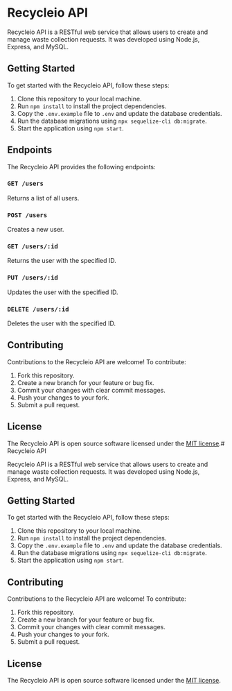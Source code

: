 # Recycleio API

Recycleio API is a RESTful web service that allows users to create and manage waste collection requests. It was developed using Node.js, Express, and MySQL.

## Getting Started

To get started with the Recycleio API, follow these steps:

1.  Clone this repository to your local machine.
2.  Run `npm install` to install the project dependencies.
3.  Copy the `.env.example` file to `.env` and update the database credentials.
4.  Run the database migrations using `npx sequelize-cli db:migrate`.
5.  Start the application using `npm start`.

## Endpoints

The Recycleio API provides the following endpoints:

### `GET /users`

Returns a list of all users.

### `POST /users`

Creates a new user.

### `GET /users/:id`

Returns the user with the specified ID.

### `PUT /users/:id`

Updates the user with the specified ID.

### `DELETE /users/:id`

Deletes the user with the specified ID.


## Contributing

Contributions to the Recycleio API are welcome! To contribute:

1.  Fork this repository.
2.  Create a new branch for your feature or bug fix.
3.  Commit your changes with clear commit messages.
4.  Push your changes to your fork.
5.  Submit a pull request.

## License

The Recycleio API is open source software licensed under the [MIT license](https://opensource.org/licenses/MIT).# Recycleio API

Recycleio API is a RESTful web service that allows users to create and manage waste collection requests. It was developed using Node.js, Express, and MySQL.

## Getting Started

To get started with the Recycleio API, follow these steps:

1.  Clone this repository to your local machine.
2.  Run `npm install` to install the project dependencies.
3.  Copy the `.env.example` file to `.env` and update the database credentials.
4.  Run the database migrations using `npx sequelize-cli db:migrate`.
5.  Start the application using `npm start`.

## Contributing

Contributions to the Recycleio API are welcome! To contribute:

1.  Fork this repository.
2.  Create a new branch for your feature or bug fix.
3.  Commit your changes with clear commit messages.
4.  Push your changes to your fork.
5.  Submit a pull request.

## License

The Recycleio API is open source software licensed under the [MIT license](https://opensource.org/licenses/MIT).